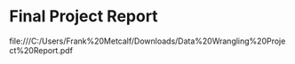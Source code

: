# Final Project Report

file:///C:/Users/Frank%20Metcalf/Downloads/Data%20Wrangling%20Project%20Report.pdf
